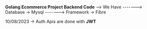 **Golang Ecommerce Project Backend Code**
--> We Have
-------> Database -> Mysql 
-------> Framework -> Fibre

10/08/2023 -> Auth Apis are done with **JWT** 
